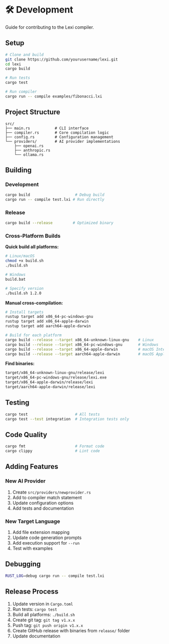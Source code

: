 # 🛠️ Development

Guide for contributing to the Lexi compiler.

## Setup

```bash
# Clone and build
git clone https://github.com/yourusername/lexi.git
cd lexi
cargo build

# Run tests
cargo test

# Run compiler
cargo run -- compile examples/fibonacci.lxi
```

## Project Structure

```
src/
├── main.rs           # CLI interface
├── compiler.rs       # Core compilation logic  
├── config.rs         # Configuration management
└── providers/        # AI provider implementations
    ├── openai.rs
    ├── anthropic.rs
    └── ollama.rs
```

## Building

### Development
```bash
cargo build                    # Debug build
cargo run -- compile test.lxi # Run directly
```

### Release
```bash
cargo build --release         # Optimized binary
```

### Cross-Platform Builds

**Quick build all platforms:**
```bash
# Linux/macOS
chmod +x build.sh
./build.sh

# Windows  
build.bat

# Specify version
./build.sh 1.2.0
```

**Manual cross-compilation:**
```bash
# Install targets
rustup target add x86_64-pc-windows-gnu
rustup target add x86_64-apple-darwin
rustup target add aarch64-apple-darwin

# Build for each platform
cargo build --release --target x86_64-unknown-linux-gnu    # Linux
cargo build --release --target x86_64-pc-windows-gnu       # Windows
cargo build --release --target x86_64-apple-darwin         # macOS Intel
cargo build --release --target aarch64-apple-darwin        # macOS Apple Silicon
```

**Find binaries:**
```bash
target/x86_64-unknown-linux-gnu/release/lexi
target/x86_64-pc-windows-gnu/release/lexi.exe
target/x86_64-apple-darwin/release/lexi
target/aarch64-apple-darwin/release/lexi
```

## Testing

```bash
cargo test                     # All tests
cargo test --test integration  # Integration tests only
```

## Code Quality

```bash
cargo fmt                      # Format code
cargo clippy                   # Lint code
```

## Adding Features

### New AI Provider

1. Create `src/providers/newprovider.rs`
2. Add to compiler match statement
3. Update configuration options
4. Add tests and documentation

### New Target Language

1. Add file extension mapping
2. Update code generation prompts
3. Add execution support for `--run`
4. Test with examples

## Debugging

```bash
RUST_LOG=debug cargo run -- compile test.lxi
```

## Release Process

1. Update version in `Cargo.toml`
2. Run tests: `cargo test`
3. Build all platforms: `./build.sh`
4. Create git tag: `git tag v1.x.x`
5. Push tag: `git push origin v1.x.x`
6. Create GitHub release with binaries from `release/` folder
7. Update documentation
